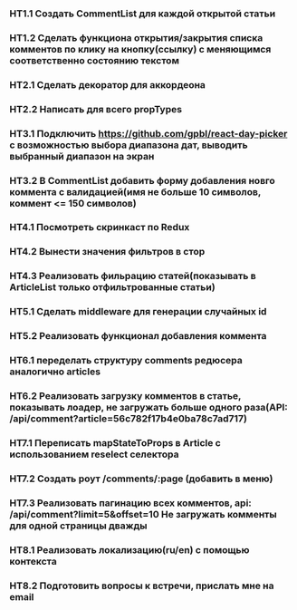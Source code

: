 ### HT1.1 Создать CommentList для каждой открытой статьи
### HT1.2 Сделать функциона открытия/закрытия списка комментов по клику на кнопку(ссылку) с меняющимся соответственно состоянию текстом

### HT2.1 Сделать декоратор для аккордеона
### HT2.2 Написать для всего propTypes

### HT3.1 Подключить https://github.com/gpbl/react-day-picker с возможностью выбора диапазона дат, выводить выбранный диапазон на экран
### HT3.2 В CommentList добавить форму добавления новго коммента с валидацией(имя не больше 10 символов, коммент <= 150 символов)

### HT4.1 Посмотреть скринкаст по Redux
### HT4.2 Вынести значения фильтров в стор
### HT4.3 Реализовать фильрацию статей(показывать в ArticleList только отфильтрованные статьи)

### HT5.1 Сделать middleware для генерации случайных id
### HT5.2 Реализовать функционал добавления коммента

### HT6.1 переделать структуру comments редюсера аналогично articles
### HT6.2 Реализовать загрузку комментов в статье, показывать лоадер, не загружать больше одного раза(API: /api/comment?article=56c782f17b4e0ba78c7ad717)

### HT7.1 Переписать mapStateToProps в Article с использованием reselect селектора
### HT7.2 Создать роут /comments/:page (добавить в меню)
### HT7.3 Реализовать пагинацию всех комментов, api: /api/comment?limit=5&offset=10 Не загружать комменты для одной страницы дважды

### HT8.1 Реализовать локализацию(ru/en) с помощью контекста
### HT8.2 Подготовить вопросы к встречи, прислать мне на email